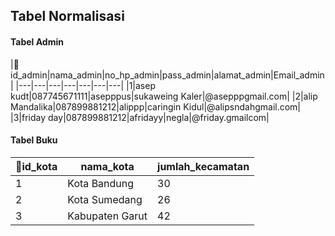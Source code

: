 ## Tabel Normalisasi

#### Tabel Admin
|🔑id_admin|nama_admin|no_hp_admin|pass_admin|alamat_admin|Email_admin|
|---|---|---|---|---|---|---|
|1|asep kudt|087745671111|asepppus|sukaweing Kaler|@asepppgmail.com|
|2|alip Mandalika|087899881212|alippp|caringin Kidul|@alipsndahgmail.com|
|3|friday day|087899881212|afridayy|negla|@friday.gmailcom|

#### Tabel Buku
|🔑id_kota|nama_kota|jumlah_kecamatan|
|---|---|---|
|1|Kota Bandung|30|
|2|Kota Sumedang|26|
|3|Kabupaten Garut|42|

